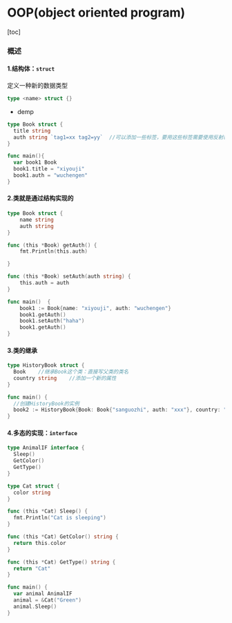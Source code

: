 # OOP(object oriented program)

[toc]

### 概述

#### 1.结构体：`struct`
定义一种新的数据类型
```go
type <name> struct {}
```

* demp
```go
type Book struct {
  title string  
  auth string `tag1=xx tag2=yy`  //可以添加一些标签，要用这些标签需要使用反射机制
}

func main(){
  var book1 Book
  book1.title = "xiyouji"
  book1.auth = "wuchengen"
}
```

#### 2.类就是通过结构实现的
```go
type Book struct {
	name string
	auth string
}

func (this *Book) getAuth() {
	fmt.Println(this.auth)

}

func (this *Book) setAuth(auth string) {
	this.auth = auth
}

func main()  {
	book1 := Book{name: "xiyouji", auth: "wuchengen"}
	book1.getAuth()
	book1.setAuth("haha")
	book1.getAuth()
}
```

#### 3.类的继承
```go
type HistoryBook struct {
  Book    //继承Book这个类：直接写父类的类名
  country string    //添加一个新的属性
}

func main() {
  //创建HistoryBook的实例
  book2 := HistoryBook{Book: Book{"sanguozhi", auth: "xxx"}, country: "China"}
}
```

#### 4.多态的实现：`interface`
```go
type AnimalIF interface {
  Sleep()
  GetColor()
  GetType()
}

type Cat struct {
  color string
}

func (this *Cat) Sleep() {
  fmt.Println("Cat is sleeping")
}

func (this *Cat) GetColor() string {
  return this.color
}

func (this *Cat) GetType() string {
  return "Cat"
}

func main() {
  var animal AnimalIF
  animal = &Cat("Green")
  animal.Sleep()
}
```
